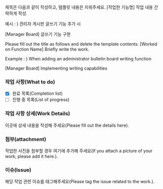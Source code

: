 제목은 다음과 같이 작성하고, 템플릿 내용은 지워주세요.
[작업한 기능명] 작업 내용 간략하게 작성.

예시 : ) 관리자 게시판 글쓰기 기능 추가 시

[Manager Board] 글쓰기 기능 구현

Please fill out the title as follows and delete the template contents.
[Worked on Function Name] Briefly write the work.

Example : ) When adding an administrator bulletin board writing function

[Manager Board] Implementing writing capabilities

### 작업 사항(What to do)

- [x] 완료 목록(Completion list)
- [  ] 진행 중 목록(List of progress)

### 작업 사항 상세(Work Details)

이곳에 상세 내용을 작성해 주세요(Please fill out the details here).

### 첨부(attachment)

작업한 사진을 첨부할 경우 여기에 추가해 주세요(If you attach a picture of your work, please add it here.).

### 이슈(Issue)

해당 작업 관련 이슈를 태그해주세요(Please tag the issue related to the work.).
